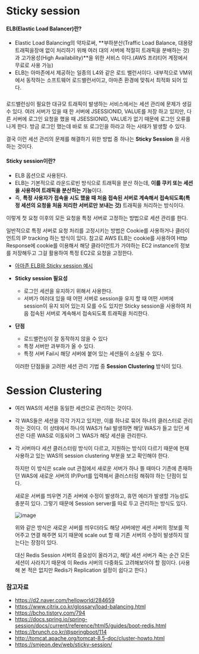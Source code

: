 # Sticky session



#### ELB(Elastic Load Balancer)란?

- Elastic Load Balancing의 약자로써, **부하분산(Traffic Load Balance, 대용량 트래픽을장애 없이 처리하기 위해 여러 대의 서버에 적절히 트래픽을 분배하는 것)과 고가용성(High Availability)**을 위한 서비스 이다.(AWS 프리티어 계정에서 무료로 사용 가능)
- ELB는 아마존에서 제공하는 일종의 L4와 같은 로드 밸런서이다. 내부적으로 VM위에서 동작하는 소프트웨어 로드밸런서이고, 아마존 환경에 맞춰서 최적화 되어 있다.

##### 

로드밸런싱이 필요한 대규모 트래픽이 발생하는 서비스에서는 세션 관리에 문제가 생길 수 있다. 여러 서버가 있을 때 한 서버에 JSESSIONID, VALUE를 저장 하고 있지만, 다른 서버에 로그인 요청을 했을 때 JSESSIONID, VALUE가 없기 때문에 로그인 오류를 나게 한다. 방금 로그인 했는데 바로 또 로그인을 하라고 하는 사태가 발생할 수 있다.



결국 이런 세션 관리의 문제를 해결하기 위한 방법 중 하나는 **Sticky Session** 을 사용하는 것이다.



#### Sticky session이란?

- ELB 옵션으로 사용된다.
- ELB는 기본적으로 라운드로빈 방식으로 트래픽을 분산 하는데, **이를 쿠키 또는 세션을 사용하여 트래픽을 분산하는 기능**이다.
- 즉, **특정 사용자가 접속을 시도 했을 때 처음 접속된 서버로 계속해서 접속되도록(특정 세션의 요청을 처음 처리한 서버로만 보내는 것)** 트래픽을 처리하는 방식이다.

이렇게 첫 요청 이후의 모든 요청을 특정 서버로 고정하는 방법으로 세션 관리를 한다. 



일반적으로 특정 서버로 요청 처리를 고정시키는 방법은 Cookie를 사용하거나 클라이언트의 IP tracking 하는 방식이 있다. 참고로 AWS ELB는 cookie를 사용하여 Http Response에 cookie를 이용해서 해당 클라이언트가 가야하는 EC2 instance의 정보를 저장해두고 그걸 활용하여 특정 EC2로 요청을 고정한다.

- [아마존 ELB와 Sticky session 예시](https://aws.amazon.com/ko/blogs/aws/new-elastic-load-balancing-feature-sticky-sessions/)

- **Sticky session 필요성**

  - 로그인 세션을 유지하기 위해서 사용한다.
  - 서버가 여러대 있을 때 어떤 서버로 session을 유지 할 때 어떤 서버에 session이 유지 되어 있는지 모를 수도 있지만 Sticky session을 사용하여 처음 접속된 서버로 계속해서 접속되도록 트래픽을 처리한다.

- **단점**

  - 로드밸런싱이 잘 동작하지 않을 수 있다
  - 특정 서버만 과부하가 올 수 있다.
  - 특정 서버 Fail시 해당 서버에 붙어 있는 세션들이 소실될 수 있다.

  이러한 단점들을 고려한 세션 관리 기법 중 **Session Clustering** 방식이 있다.

  



# Session Clustering

- 여러 WAS의 세션을 동일한 세션으로 관리하는 것이다.

- 각 WAS들은 세션을 각각 가지고 있지만, 이를 하나로 묶어 하나의 클러스터로 관리하는 것이다.
  이 상태에서 하나의 WAS가 fail 발생하면 해당 WAS가 들고 있던 세션은 다른 WAS로 이동되어 그 WAS가 해당 세션을 관리한다.

- 각 서버마다 세션 클러스터링 방식이 다르고, 지원하는 방식이 다르기 때문에 현재 사용하고 있는 WAS의 session clustering 부분을 보고 확인해야 한다.

  하지만 이 방식은 scale out 관점에서 새로운 서버가 하나 뜰 때마다 기존에 존재하던 WAS에 새로운 서버의 IP/Port를 입력해서 클러스터링 해줘야 하는 단점이 있다.

  새로운 서버를 띄우면 기존 서버에 수정이 발생하고, 휴먼 에러가 발생할 가능성도 충분히 있다. 그렇기 때문에 Session server를 따로 두고 관리하는 방식도 있다.

  ![image](https://user-images.githubusercontent.com/55625864/87243426-ed9b9880-c470-11ea-8b73-f666de7437e3.png)

  위와 같은 방식은 새로운 서버를 띄우더라도 해당 서버에만 세션 서버의 정보를 적어주고 연결 해주면 되기 때문에 scale out 할 때 기존 서버의 수정이 발생하지 않는다는 장점이 있다.

  대신 Redis Session 서버의 중요성이 올라가고, 해당 세션 서버가 죽는 순간 모든 세션이 사라지기 때문에 이 Redis 서버의 다중화도 고려해보아야 할 점이다. (사용해 본 적은 없지만 Redis가 Replication 설정이 쉽다고 한다.)

### 참고자료

- https://d2.naver.com/helloworld/284659
- https://www.citrix.co.kr/glossary/load-balancing.html
- https://bcho.tistory.com/794
- https://docs.spring.io/spring-session/docs/current/reference/html5/guides/boot-redis.html
- https://brunch.co.kr/@springboot/114
- http://tomcat.apache.org/tomcat-8.5-doc/cluster-howto.html
- https://smjeon.dev/web/sticky-session/

